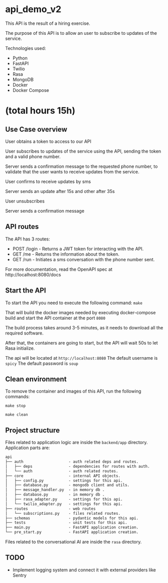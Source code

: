 # api_demo_v2

This API is the result of a hiring exercise.

The purpose of this API is to allow an user to subscribe to updates of the service.

Technologies used:

- Python
- FastAPI
- Twilio
- Rasa
- MongoDB
- Docker
- Docker Compose

# (total hours 15h)
## Use Case overview

User obtains a token to access to our API

User subscribes to updates of the service using the API, sending the token and a valid phone number.

Server sends a confirmation message to the requested phone number, to validate that the user wants to receive updates from the service.

User confirms to receive updates by sms

Server sends an update after 15s and other after 35s

User unsubscribes

Server sends a confirmation message
## API routes

The API has 3 routes:

- POST /login - Returns a JWT token for interacting with the API.
- GET /me - Returns the information about the token.
- GET /run - Initiates a sms conversation with the phone number sent.

For more documentation, read the OpenAPI spec at http://localhost:8080/docs

## Start the API

To start the API you need to execute the following command:
`make`

That will build the docker images needed by executing docker-compose build and start the API container at the port `8080`

The build process takes around 3-5 minutes, as it needs to download all the required software.

After that, the containers are going to start, but the API will wait 50s to let Rasa initialize.

The api will be located at `http://localhost:8080`
The default username is `spicy`
The default password is `soup`

## Clean environment

To remove the container and images of this API, run the following commands:  

`make stop`

`make clean`

## Project structure

Files related to application logic are inside the ``backend/app`` directory.
Application parts are:

```txt
api
├── auth                    - auth related deps and routes.
│   ├── deps                - dependencies for routes with auth.
│   └── auth                - auth related routes.
├── core                    - internal API objects.
│   ├── config.py           - settings for this api.
│   ├── database.py         - mongodb client and utils.
│   ├── message_handler.py  - in memory db .
│   ├── database.py         - in memory db .
│   ├── rasa_adapter.py     - settings for this api.
│   └── twilio_adapter.py   - settings for this api.
├── routes                  - web routes
│   └── subscriptions.py    - files related routes.
├── schemas                 - pydantic models for this api.
├── tests                   - unit tests for this api.
├── main.py                 - FastAPI application creation.
└── pre_start.py            - FastAPI application creation.
```

Files related to the conversational AI are inside the ``rasa`` directory.

## TODO

- Implement logging system and connect it with external providers like Sentry